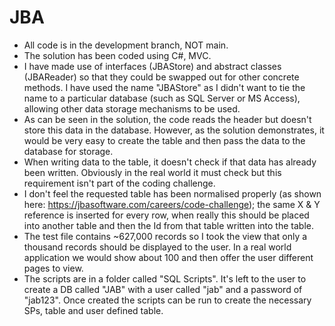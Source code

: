 # JBA
- All code is in the development branch, NOT main.
- The solution has been coded using C#, MVC.
- I have made use of interfaces (JBAStore) and abstract classes (JBAReader) so that they could be swapped out for other concrete methods.  I have used the name "JBAStore" as I didn't want to tie the name to a particular database (such as SQL Server or MS Access), allowing other data storage mechanisms to be used.
- As can be seen in the solution, the code reads the header but doesn't store this data in the database.  However, as the solution demonstrates, it would be very easy to create the table and then pass the data to the database for storage.
- When writing data to the table, it doesn't check if that data has already been written.  Obviously in the real world it must check but this requirement isn't part of the coding challenge.
- I don't feel the requested table has been normalised properly (as shown here: https://jbasoftware.com/careers/code-challenge); the same X & Y reference is inserted for every row, when really this should be placed into another table and then the Id from that table written into the table.
- The test file contains ~627,000 records so I took the view that only a thousand records should be displayed to the user.  In a real world application we would show about 100 and then offer the user different pages to view.
- The scripts are in a folder called "SQL Scripts".  It's left to the user to create a DB called "JAB" with a user called "jab" and a password of "jab123".  Once created the scripts can be run to create the necessary SPs, table and user defined table.